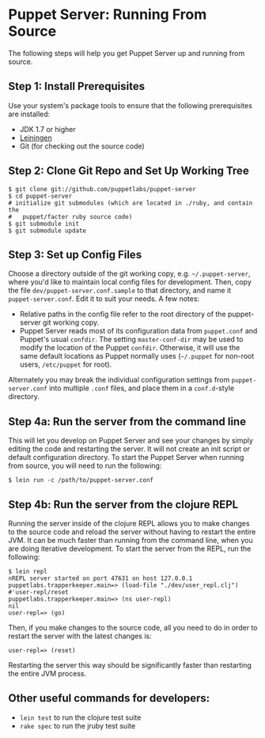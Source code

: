 Puppet Server: Running From Source
======================================

The following steps will help you get Puppet Server up and running from source.

Step 1: Install Prerequisites
-----

Use your system's package tools to ensure that the following prerequisites are installed:

* JDK 1.7 or higher
* [Leiningen](http://leiningen.org/)
* Git (for checking out the source code)


Step 2: Clone Git Repo and Set Up Working Tree
-----

    $ git clone git://github.com/puppetlabs/puppet-server
    $ cd puppet-server
    # initialize git submodules (which are located in ./ruby, and contain the
    #   puppet/facter ruby source code)
    $ git submodule init
    $ git submodule update

Step 3: Set up Config Files
-----

Choose a directory outside of the git working copy, e.g. `~/.puppet-server`, where you'd
like to maintain local config files for development.  Then, copy the file
`dev/puppet-server.conf.sample` to that directory, and name it `puppet-server.conf`.
Edit it to suit your needs.  A few notes:

* Relative paths in the config file refer to the root directory of the puppet-server
  git working copy.
* Puppet Server reads most of its configuration data from `puppet.conf` and Puppet's
  usual `confdir`.  The setting `master-conf-dir` may be used to modify the location
  of the Puppet `confdir`.  Otherwise, it will use the same default locations as
  Puppet normally uses (`~/.puppet` for non-root users, `/etc/puppet` for root).

Alternately you may break the individual configuration settings from `puppet-server.conf`
into multiple `.conf` files, and place them in a `conf.d`-style directory.

Step 4a: Run the server from the command line
-----

This will let you develop on Puppet Server and see your changes by simply editing
the code and restarting the server. It will not create an init script or default
configuration directory. To start the Puppet Server when running from source, you
will need to run the following:

    $ lein run -c /path/to/puppet-server.conf

Step 4b: Run the server from the clojure REPL
-----

Running the server inside of the clojure REPL allows you to make changes to the
source code and reload the server without having to restart the entire JVM.  It
can be much faster than running from the command line, when you are doing iterative
development.  To start the server from the REPL, run the following:

    $ lein repl
    nREPL server started on port 47631 on host 127.0.0.1
    puppetlabs.trapperkeeper.main=> (load-file "./dev/user_repl.clj")
    #'user-repl/reset
    puppetlabs.trapperkeeper.main=> (ns user-repl)
    nil
    user-repl=> (go)

Then, if you make changes to the source code, all you need to do in order to
restart the server with the latest changes is:

    user-repl=> (reset)

Restarting the server this way should be significantly faster than restarting
the entire JVM process.

Other useful commands for developers:
-----

* `lein test` to run the clojure test suite
* `rake spec` to run the jruby test suite

